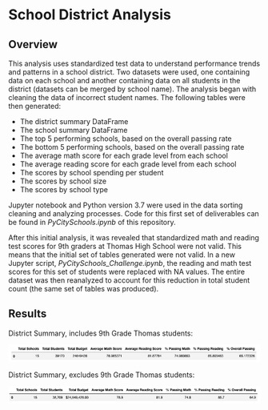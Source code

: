# School District Analysis

## Overview

This analysis uses standardized test data to understand performance trends and patterns in a school district. Two datasets were used, one containing data on each school and another containing data on all students in the district (datasets can be merged by school name). The analysis began with cleaning the data of incorrect student names. The following tables were then generated:

  - The district summary DataFrame
  - The school summary DataFrame
  - The top 5 performing schools, based on the overall passing rate
  - The bottom 5 performing schools, based on the overall passing rate
  - The average math score for each grade level from each school
  - The average reading score for each grade level from each school
  - The scores by school spending per student
  - The scores by school size
  - The scores by school type

Jupyter notebook and Python version 3.7 were used in the data sorting cleaning and analyzing processes. Code for this first set of deliverables can be found in *PyCitySchools.ipynb* of this repository. 

After this initial analysis, it was revealed that standardized math and reading test scores for 9th graders at Thomas High School were not valid. This means that the initial set of tables generated were not valid. In a new Jupyter script, *PyCitySchools_Challenge.ipynb*, the reading and math test scores for this set of students were replaced with NA values. The entire dataset was then reanalyzed to account for this reduction in total student count (the same set of tables was produced). 

## Results

District Summary, includes 9th Grade Thomas students:

![district_summary.png](Resources/district_summary.png)

District Summary, excludes 9th Grade Thomas students:

![challenge_district_summary.png](Resources/challenge_district_summary.png)


